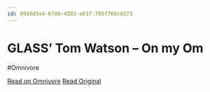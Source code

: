 ```yaml
---
id: 0916d3a4-6f88-4383-a61f-766f76bc0273
---
```


# GLASS’ Tom Watson – On my Om
#Omnivore

[Read on Omnivore](https://omnivore.app/me/glass-tom-watson-on-my-om-190ff22b59a)
[Read Original](https://om.co/2021/08/10/glass/)

